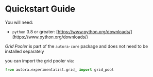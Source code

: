 # Quickstart Guide

You will need:

- `python` 3.8 or greater: [https://www.python.org/downloads/](https://www.python.org/downloads/)


*Grid Pooler* is part of the `autora-core` package and does not need to be installed separately

you can import the grid pooler via:

```python
from autora.experimentalist.grid_ import grid_pool
```
